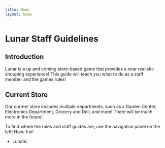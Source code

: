 ```yaml
---
title: Home
layout: home
---
```

# Lunar Staff Guidelines
## Introduction
Lunar is a up and coming store-based game that provides a near realistic shopping experience!
This guide will teach you what to do as a staff member and the games rules!
## Current Store
Our current store includes multiple departments, such as a Garden Center, Electronics Department, Grocery and Deli, and more!
There will be much more in the future!

To find where the rules and staff guides are, use the navigation panel on the left!
Have fun!
- Lunatic

